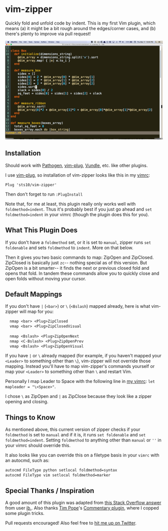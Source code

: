 # vim-zipper

Quickly fold and unfold code by indent. This is my first Vim plugin, which means (a) it might be a bit rough around the edges/corner cases, and (b) there's plenty to improve via pull request!

![vim-zipper-gif](vim-zipper-gif.gif)

## Installation

Should work with [Pathogen](https://github.com/tpope/vim-pathogen), [vim-plug](https://github.com/junegunn/vim-plug), [Vundle](https://github.com/VundleVim/Vundle.vim), etc. like other plugins.

I use [vim-plug](https://github.com/junegunn/vim-plug), so installation of vim-zipper looks like this in my [vimrc](https://github.com/sts10/terminal_and_vim_settings/blob/master/vimrc):

```
Plug 'sts10/vim-zipper'
```

Then don't forget to run `:PlugInstall`

Note that, for me at least, this plugin really only works well with `foldmethod=indent`. Thus it's probably best if you just go ahead and `set foldmethod=indent` in your vimrc (though the plugin does this for you). 

## What This Plugin Does

If you don't have a `foldmethod` set, or it is set to `manual`, zipper runs `set foldenable` and sets `foldmethod` to `indent`. More on that below.

Then it gives you two basic commands to map: ZipOpen and ZipClosed. ZipClosed is basically just `zc`-- nothing special as of this version. But ZipOpen is a bit smarter-- it finds the next or previous closed fold and opens that fold. In tandem these commands allow you to quickly close and open folds without moving your cursor. 

## Default Mappings 

If you don't have `|` (`<bar>`) or `\` (`<Bslash`) mapped already, here is what vim-zipper will map for you: 

```
  nmap <bar> <Plug>ZipClosed
  vmap <bar> <Plug>ZipClosedVisual

  nmap <Bslash> <Plug>ZipOpenNext
  nmap <C-Bslash> <Plug>ZipOpenPrev
  vmap <Bslash> <Plug>ZipOpenVisual
```

If you have `|` or `\` already mapped (for example, if you haven't mapped your `<Leader>` to something other than `\`), vim-zipper will not override those mapping. Instead you'll have to map vim-zipper's commands yourself or map your `<Leader>` to something other than `\` and restart Vim. 

Personally I map Leader to Space with the following line in [my vimrc](https://github.com/sts10/terminal_and_vim_settings/blob/master/vimrc): `let mapleader = "\<Space>"`. 

I chose `\` as ZipOpen and `|` as ZipClose because they look like a zipper opening and closing.

## Things to Know

As mentioned above, this current version of zipper checks if your `foldmethod` is set to `manual` and if it is, it runs `set foldenable` and `set foldmethod=indent`. Setting `foldmethod` to anything other than `manual` or `''` in your vimrc should override this. 

It also looks like you can override this on a filetype basis in your `vimrc` with an autocmd, such as: 

```
autocmd FileType python setlocal foldmethod=syntax
autocmd FileType vim setlocal foldmethod=marker
```

## Special Thanks / Inspiration

A good amount of this plugin was adapted from [this Stack Overflow answer](http://stackoverflow.com/a/9407015/3160994) from user [ib.](http://stackoverflow.com/users/254635/ib). Also thanks [Tim Pope](https://github.com/tpope)'s [Commentary plugin](https://github.com/tpope/vim-commentary), where I copped some plugin tricks.

Pull requests encouraged! Also feel free to [hit me up on Twitter](https://twitter.com/sts10).
